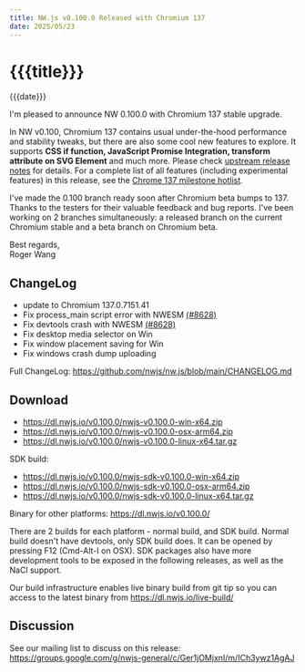 ```yaml
---
title: NW.js v0.100.0 Released with Chromium 137
date: 2025/05/23
---
```

# {{{title}}}
{{{date}}}

I'm pleased to announce NW 0.100.0 with Chromium 137 stable upgrade.

In NW v0.100, Chromium 137 contains usual under-the-hood performance and stability tweaks, but there are also some cool new features to explore. It supports **CSS if function, JavaScript Promise Integration, transform attribute on SVG Element** and much more. Please check [upstream release notes](https://developer.chrome.com/blog/chrome-137-beta/) for details. For a complete list of all features (including experimental features) in this release, see the [Chrome 137 milestone hotlist](https://www.chromestatus.com/features#milestone=137).

I've made the 0.100 branch ready soon after Chromium beta bumps to 137. Thanks to the testers for their valuable feedback and bug reports. I've been working on 2 branches simultaneously: a released branch on the current Chromium stable and a beta branch on Chromium beta.

Best regards,  
Roger Wang

## ChangeLog

- update to Chromium 137.0.7151.41
- Fix process_main script error with NWESM [(#8628)](https://github.com/nwjs/nw.js/issues/8628)
- Fix devtools crash with NWESM [(#8628)](https://github.com/nwjs/nw.js/issues/8628)
- Fix desktop media selector on Win
- Fix window placement saving for Win
- Fix windows crash dump uploading

Full ChangeLog: https://github.com/nwjs/nw.js/blob/main/CHANGELOG.md

## Download 

* https://dl.nwjs.io/v0.100.0/nwjs-v0.100.0-win-x64.zip 
* https://dl.nwjs.io/v0.100.0/nwjs-v0.100.0-osx-arm64.zip 
* https://dl.nwjs.io/v0.100.0/nwjs-v0.100.0-linux-x64.tar.gz 

SDK build: 
* https://dl.nwjs.io/v0.100.0/nwjs-sdk-v0.100.0-win-x64.zip 
* https://dl.nwjs.io/v0.100.0/nwjs-sdk-v0.100.0-osx-arm64.zip 
* https://dl.nwjs.io/v0.100.0/nwjs-sdk-v0.100.0-linux-x64.tar.gz 

Binary for other platforms: https://dl.nwjs.io/v0.100.0/ 

There are 2 builds for each platform - normal build, and SDK build. Normal build doesn't have devtools, only SDK build does. lt can be opened by pressing F12 (Cmd-Alt-I on OSX). SDK packages also have more development tools to be exposed in the following releases, as well as the NaCl support.

Our build infrastructure enables live binary build from git tip so you can access to the latest binary from https://dl.nwjs.io/live-build/ 

## Discussion

See our mailing list to discuss on this release: https://groups.google.com/g/nwjs-general/c/Ger1jOMjxnI/m/ICh3ywz1AgAJ
